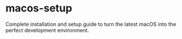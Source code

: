 # macos-setup
Complete installation and setup guide to turn the latest macOS into the perfect development environment.

